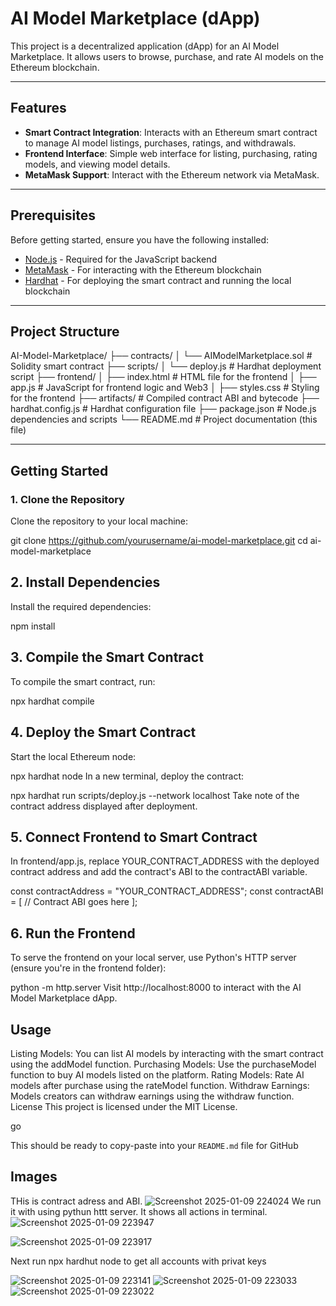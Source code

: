 # AI Model Marketplace (dApp)

This project is a decentralized application (dApp) for an AI Model Marketplace. It allows users to browse, purchase, and rate AI models on the Ethereum blockchain.

---

## Features

- **Smart Contract Integration**: Interacts with an Ethereum smart contract to manage AI model listings, purchases, ratings, and withdrawals.
- **Frontend Interface**: Simple web interface for listing, purchasing, rating models, and viewing model details.
- **MetaMask Support**: Interact with the Ethereum network via MetaMask.

---

## Prerequisites

Before getting started, ensure you have the following installed:

- [Node.js](https://nodejs.org/) - Required for the JavaScript backend
- [MetaMask](https://metamask.io/) - For interacting with the Ethereum blockchain
- [Hardhat](https://hardhat.org/) - For deploying the smart contract and running the local blockchain

---

## Project Structure

AI-Model-Marketplace/ ├── contracts/ │ └── AIModelMarketplace.sol # Solidity smart contract ├── scripts/ │ └── deploy.js # Hardhat deployment script ├── frontend/ │ ├── index.html # HTML file for the frontend │ ├── app.js # JavaScript for frontend logic and Web3 │ ├── styles.css # Styling for the frontend ├── artifacts/ # Compiled contract ABI and bytecode ├── hardhat.config.js # Hardhat configuration file ├── package.json # Node.js dependencies and scripts └── README.md # Project documentation (this file)


---

## Getting Started

### 1. Clone the Repository

Clone the repository to your local machine:

git clone https://github.com/yourusername/ai-model-marketplace.git
cd ai-model-marketplace
## 2. Install Dependencies
Install the required dependencies:


npm install
## 3. Compile the Smart Contract
To compile the smart contract, run:


npx hardhat compile
## 4. Deploy the Smart Contract
Start the local Ethereum node:


npx hardhat node
In a new terminal, deploy the contract:


npx hardhat run scripts/deploy.js --network localhost
Take note of the contract address displayed after deployment.

## 5. Connect Frontend to Smart Contract
In frontend/app.js, replace YOUR_CONTRACT_ADDRESS with the deployed contract address and add the contract's ABI to the contractABI variable.


const contractAddress = "YOUR_CONTRACT_ADDRESS";
const contractABI = [
  // Contract ABI goes here
];
## 6. Run the Frontend
To serve the frontend on your local server, use Python's HTTP server (ensure you're in the frontend folder):


python -m http.server
Visit http://localhost:8000 to interact with the AI Model Marketplace dApp.

## Usage
Listing Models: You can list AI models by interacting with the smart contract using the addModel function.
Purchasing Models: Use the purchaseModel function to buy AI models listed on the platform.
Rating Models: Rate AI models after purchase using the rateModel function.
Withdraw Earnings: Models creators can withdraw earnings using the withdraw function.
License
This project is licensed under the MIT License.

go

This should be ready to copy-paste into your `README.md` file for GitHub
## Images
THis is contract adress and ABI.
![Screenshot 2025-01-09 224024](https://github.com/user-attachments/assets/84ada5f2-73ee-4f56-abad-f7835499f078)
We run it with using pythun httt server. It shows all actions in terminal.
![Screenshot 2025-01-09 223947](https://github.com/user-attachments/assets/815a7245-b4e8-4e59-b676-2a2637fd3296)

![Screenshot 2025-01-09 223917](https://github.com/user-attachments/assets/7e3712d3-05c9-49aa-b0be-3187dbbfc1e6)


Next run npx hardhut node to get all accounts with privat keys


![Screenshot 2025-01-09 223141](https://github.com/user-attachments/assets/54486f42-0220-4a3a-8790-c01e3b5eee8c)
![Screenshot 2025-01-09 223033](https://github.com/user-attachments/assets/91db5d3a-17a8-46f6-972c-f9fc7ffe775e)
![Screenshot 2025-01-09 223022](https://github.com/user-attachments/assets/75d87f1a-7e27-4e05-ac22-51ee46846772)


